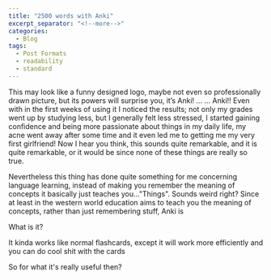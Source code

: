 ```yaml
---
title: "2500 words with Anki"
excerpt_separator: "<!--more-->"
categories:
  - Blog
tags:
  - Post Formats
  - readability
  - standard
---
```

This may look like a funny designed logo, maybe not even so professionally drawn picture, but its powers will surprise you, it’s Anki! 
…
…
Anki!! Even with in the first weeks  of using it I noticed the results; not only my grades went up by studying less, but I generally felt less stressed, I started gaining confidence and being more passionate about things in my daily life, my acne went away after some time and it even led me to getting me my very first girlfriend!
Now I hear you think, this sounds quite remarkable, and it is quite remarkable, or it would be since none of these things are really so true.

Nevertheless this thing has done quite something for me concerning language learning, instead of making you remember the meaning of concepts it basically just teaches you..."Things". Sounds weird right? Since at least in the western world education aims to teach you the meaning of concepts, rather than just remembering stuff, Anki is 

What is it?

It kinda works like normal flashcards, except it will work more efficiently and you can do cool shit with the cards





So for what it's really useful then?


